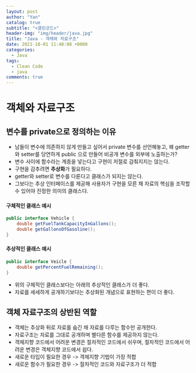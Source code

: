 ```yaml
---
layout: post
author: "Yan"
catalog: true
subtitle: "<클린코드>"
header-img: "img/header/java.jpg"
title: "Java - 객체와 자료구조"
date: 2021-10-01 11:40:08 +0000
categories:
  - Java
tags:
  - Clean Code
  - java
comments: true
---
```


# 객체와 자료구조

## 변수를 private으로 정의하는 이유
- 남들이 변수에 의존하지 않게 만들고 싶어서 private 변수를 선언해놓고, 왜 getter와 setter를 당연하게 public 으로 만들어 비공개 변수를 외부에 노출하는가?
- 변수 사이에 함수라는 계층을 넣는다고 구현이 저절로 감춰지지는 않는다.
- 구현을 감추려면 **추상화**가 필요하다.
- getter와 setter로 변수를 다룬다고 클래스가 되지는 않는다.
- 그보다는 추상 인터페이스를 제공해 사용자가 구현을 모른 채 자료의 핵심을 조작할 수 있어야 진정한 의미의 클래스다.

#### 구체적인 클래스 예시
```java
public interface Vehicle {
    double getFuelTankCapacityInGallons();
    double getGallonsOfGasoline();
}
```

#### 추상적인 클래스 예시
```java
public interface Veicle {
    double getPercentFuelRemaining();
}
```

- 위의 구체적인 클래스보다는 아래의 추상적인 클래스가 더 좋다.
- 자료를 세세하게 공개하기보다는 추상화된 개념으로 표현하는 편이 더 좋다.

## 객체 자료구조의 상반된 역할
- 객체는 추상화 뒤로 자료를 숨긴 채 자료를 다루는 함수만 공개한다.
- 자료구조는 자료를 그대로 공개하며 별다른 함수를 제공하지 않는다.
- 객체지향 코드에서 어려운 변경은 절차적인 코드에서 쉬우며, 절차적인 코드에서 어려운 변경은 객체지향 코드에서 쉽다.
- 새로운 타입이 필요한 경우 -> 객체지향 기법이 가장 적합
- 새로운 함수가 필요한 경우 -> 절차적인 코드와 자료구조가 더 적합